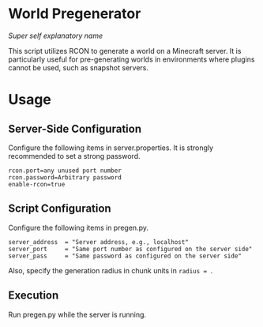# World Pregenerator
*Super self explanatory name*

This script utilizes RCON to generate a world on a Minecraft server. 
It is particularly useful for pre-generating worlds in environments where plugins cannot be used, such as snapshot servers.

# Usage

## Server-Side Configuration
Configure the following items in server.properties.
It is strongly recommended to set a strong password.
```
rcon.port=any unused port number
rcon.password=Arbitrary password
enable-rcon=true
```

## Script Configuration
Configure the following items in pregen.py.
```
server_address  = "Server address, e.g., localhost"
server_port     = "Same port number as configured on the server side"
server_pass     = "Same password as configured on the server side"
```
Also, specify the generation radius in chunk units in `radius = `.

## Execution
Run pregen.py while the server is running.

